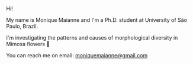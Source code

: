 Hi!

My name is Monique Maianne and I'm a Ph.D. student at University of São Paulo, Brazil. 

I'm investigating the patterns and causes of morphological diversity in Mimosa flowers 🌷

You can reach me on email: moniquemaianne@gmail.com
